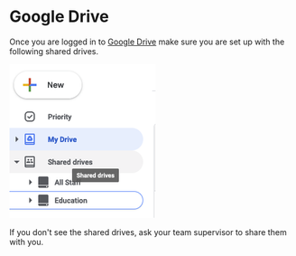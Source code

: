 # Google Drive

Once you are logged in to [Google Drive](https://drive.google.com) make sure you are set up with the following shared drives.

![Shared Drives](../assets/shared-drives.png)

If you don't see the shared drives, ask your team supervisor to share them with you.
